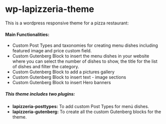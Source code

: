 # wp-lapizzeria-theme

This is a wordpress responsive theme for a pizza restaurant:

#### Main Functionalities:

- Custom Post Types and taxonomies for creating menu dishes including featured image and price custom field.
- Custom Gutenberg Block to insert the menu dishes in your website where you can select the number of dishes to show, the title for the list of dishes and filter the category.
- Custom Gutenberg Block to add a pictures gallery
- Custom Gutenberg Block to insert text - image sections
- Custom Gutenberg Block to insert Hero banners


##### This theme includes two plugins:
- **lapizzeria-posttypes:** To add custom Post Types for menú dishes.
- **lapizzeria-gutenberg:** To create all the custom Gutenberg blocks for the theme.
